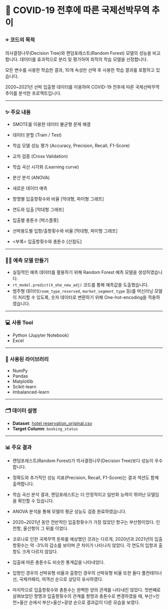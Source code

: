 # 📌 COVID-19 전후에 따른 국제선박무역 추이

### ⭐ 코드의 목적
의사결정나무(Decision Tree)와 랜덤포레스트(Random Forest) 모델의 성능을 비교합니다.
데이터를 효과적으로 분리 및 평가하여 최적의 학습 모델을 선정합니다.

모든 변수를 사용한 학습한 결과, 10개 속성만 선택 후 사용한 학습 결과를 포함하고 있습니다.

2020~2021년 선박 입출항 데이터를 이용하여 COVID-19 전후에 따른 국제선박무역 추이를 분석한 프로젝트입니다.

---

### ✨ 주요 내용

- SMOTE를 이용한 데이터 불균형 문제 해결
- 데이터 분할 (Train / Test)
- 학습 모델 성능 평가 (Accuracy, Precision, Recall, F1-Score)
- 교차 검증 (Cross Validation)
- 학습 곡선 시각화 (Learning curve)
- 분산 분석 (ANOVA)
- 새로운 데이터 예측
  
- 항명별 입출항횟수와 비율 [막대형, 파이형 그래프]
- 연도와 입출 [막대형 그래프]
- 입출별 총톤수 [박스플롯]
- 선박용도별 입항/출항횟수와 비율 [막대형, 파이형 그래프]
- <부록> 입출항횟수와 총톤수 [산점도]
---

### 👨‍💻 예측 모델 만들기

- 실질적인 예측 데이터를 활용하기 위해 Random Forest 예측 모델을 생성하였습니다.
- ```rt_model.predict(X_ohe_new_adj)``` 코드를 통해 예측값을 도출했습니다.
- 범주형 데이터(```room_type_reserved```, ```market_segment_type``` 등)를 머신러닝 모델이 처리할 수 있도록, 숫자 데이터로 변환하기 위해 One-hot-encoding을 적용하였습니다.

---

### 💻 사용 Tool
- Python (Jupyter Notebook)
- Excel

---

### 📂 사용된 라이브러리
- NumPy
- Pandas
- Matplotlib
- Scikit-learn
- Imbalanced-learn

---

### 🗂️ 데이터 설명

- **Dataset**: [hotel reservation_original.csv](https://www.kaggle.com/datasets/ahsan81/hotel-reservations-classification-dataset)
- **Target Column**: ```booking_status```

---

### 📊 주요 결과

- 랜덤포레스트(Random Forest)가 의사결정나무(Decision Tree)보다 성능이 우수합니다.
- 정확도와 추가적인 성능 지표(Precision, Recall, F1-Score)는 결과 섹션도 함께 출력합니다.
- 학습 곡선 분석 결과, 랜덤포레스트는 더 안정적이고 일반화 능력이 뛰어난 모델임을 확인할 수 있습니다.
- ANOVA 분석을 통해 모델의 평균 성능도 검증 완료하였습니다.

- 2020~2021년 동안 전반적인 입출항횟수가 가장 많았던 항구는 부산항이었다. 인천항, 울산항이 그 뒤를 이었다.
- 코로나로 인한 국제무역 둔화를 예상했던 것과는 다르게, 2020년과 2021년의 입출항횟수는 약 -3%의 감소를 보이며 큰 차이가 나타나지 않았다. 각 연도의 입항과 출항도 크게 다르지 않았다.
- 입출에 따른 총톤수도 비슷한 통계값을 나타내었다.
- 입항인 경우의 선박유형 비율과 출항인 경우의 선박유형 비율 또한 둘다 풀컨테이너선, 국제카페리, 여객선 순으로 상당히 유사하였다.
- 마지막으로 입출항횟수와 총톤수는 완벽한 양의 관계를 나타내진 않았다. 첫번째로 살펴보았던 항명과 입출항횟수의 관계를 항명과 총톤수로 변경하였을 때, 부산>인천>울산 순에서 부산>울산>광양 순으로 결과값이 다른 모습을 보였다.
